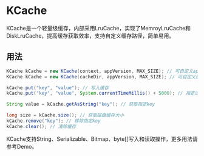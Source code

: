 # KCache

KCache是一个轻量级缓存，内部采用LruCache，实现了MemroyLruCache和DiskLruCache，提高缓存获取效率，支持自定义缓存路径，简单易用。

## 用法

```java
KCache kCache = new KCache(context, appVersion, MAX_SIZE); // 可自定义appVersion，改变后Disk缓存失效
KCache kCache = new KCache(cacheDir, appVersion, MAX_SIZE); // 可自定义缓存目录

kCache.put("key", "value"); // 写入缓存
kCache.put("key", "value", System.currentTimeMillis() + 5000); // 指定过期时间，5秒后过期

String value = kCache.getAsString("key"); // 获取指定key

long size = kCache.size(); // 获取磁盘缓存大小
kCache.remove("key"); // 移除指定key
kCache.clear(); // 清除缓存
```

KCache支持String、Serializable、Bitmap、byte[]写入和读取操作，更多用法请参考Demo。
